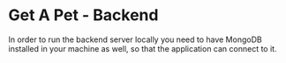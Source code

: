 # Get A Pet - Backend
In order to run the backend server locally you need to have MongoDB installed
in your machine as well, so that the application can connect to it.